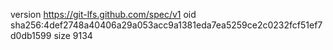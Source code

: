 version https://git-lfs.github.com/spec/v1
oid sha256:4def2748a40406a29a053acc9a1381eda7ea5259ce2c0232fcf51ef7d0db1599
size 9134

